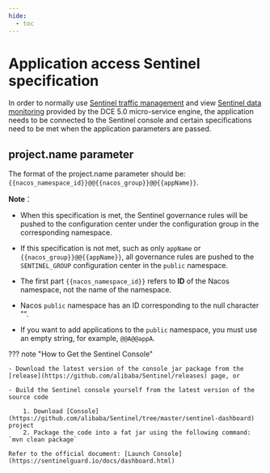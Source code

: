```yaml
---
hide:
  - toc
---
```


# Application access Sentinel specification

In order to normally use [Sentinel traffic management](../plugins/intro.md) and view [Sentinel data monitoring](../trad-ms/hosted/monitor/components.md) provided by the DCE 5.0 micro-service engine, the application needs to be connected to the Sentinel console and certain specifications need to be met when the application parameters are passed.

## project.name parameter

The format of the project.name parameter should be: `{{nacos_namespace_id}}@@{{nacos_group}}@@{{appName}}`.

**Note**：

- When this specification is met, the Sentinel governance rules will be pushed to the configuration center under the configuration group in the corresponding namespace.

- If this specification is not met, such as only `appName` or `{{nacos_group}}@@{{appName}}`, all governance rules are pushed to the `SENTINEL_GROUP` configuration center in the `public` namespace.

- The first part `{{nacos_namespace_id}}` refers to **ID** of the Nacos namespace, not the name of the namespace.

- Nacos `public` namespace has an ID corresponding to the null character "".

- If you want to add applications to the `public` namespace, you must use an empty string, for example, `@@A@@appA`.

??? note "How to Get the Sentinel Console"

    - Download the latest version of the console jar package from the [release](https://github.com/alibaba/Sentinel/releases) page, or

    - Build the Sentinel console yourself from the latest version of the source code

        1. Download [Console](https://github.com/alibaba/Sentinel/tree/master/sentinel-dashboard) project
        2. Package the code into a fat jar using the following command: `mvn clean package`

    Refer to the official document: [Launch Console](https://sentinelguard.io/docs/dashboard.html)
